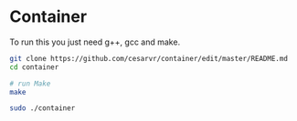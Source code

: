 # Container

To run this you just need g++, gcc and make. 

```sh
git clone https://github.com/cesarvr/container/edit/master/README.md 
cd container 

# run Make 
make 

sudo ./container 
```

